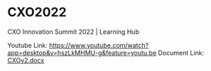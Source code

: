 # CXO2022
CXO Innovation Summit 2022 | Learning Hub

Youtube Link: https://www.youtube.com/watch?app=desktop&v=hszLkMHMU-g&feature=youtu.be
Document Link: [CXOv2.docx](https://github.com/jrnobleza/CXO2022/files/10101062/CXOv2.docx)
